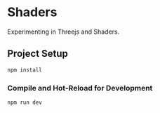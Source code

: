 # Shaders

Experimenting in Threejs and Shaders.

## Project Setup

```sh
npm install
```

### Compile and Hot-Reload for Development

```sh
npm run dev
```